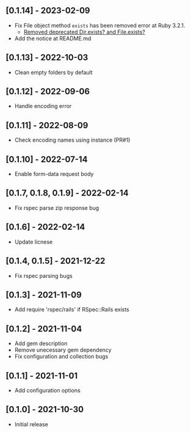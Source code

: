 ## [0.1.14] - 2023-02-09
- Fix File object method `exists` has been removed error at Ruby 3.2.1.
    - [Removed deprecated Dir.exists? and File.exists?](https://github.com/ruby/ruby/commit/bf97415c02b11a8949f715431aca9eeb6311add2)   
- Add the notice at README.md

## [0.1.13] - 2022-10-03
- Clean empty folders by default

## [0.1.12] - 2022-09-06
- Handle encoding error

## [0.1.11] - 2022-08-09
- Check encoding names using instance (PR#1)

## [0.1.10] - 2022-07-14
- Enable form-data request body

## [0.1.7, 0.1.8, 0.1.9] - 2022-02-14
- Fix rspec parse zip response bug

## [0.1.6] - 2022-02-14
- Update licnese

## [0.1.4, 0.1.5] - 2021-12-22
- Fix rspec parsing bugs

## [0.1.3] - 2021-11-09
- Add require 'rspec/rails' if RSpec::Rails exists

## [0.1.2] - 2021-11-04
- Add gem description
- Remove unecessary gem dependency
- Fix configuration and collection bugs

## [0.1.1] - 2021-11-01
- Add configuration options

## [0.1.0] - 2021-10-30
- Initial release
